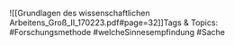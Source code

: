 
![[Grundlagen des wissenschaftlichen Arbeitens_Groß_II_170223.pdf#page=32]]Tags & Topics:
   #Forschungsmethode
   #welcheSinnesempfindung
   #Sache